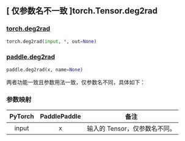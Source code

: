 ## [ 仅参数名不一致 ]torch.Tensor.deg2rad

### [torch.deg2rad](https://pytorch.org/docs/stable/generated/torch.deg2rad.html?highlight=deg2rad#torch.deg2rad)

```python
torch.deg2rad(input, *, out=None)
```

### [paddle.deg2rad](https://www.paddlepaddle.org.cn/documentation/docs/zh/api/paddle/deg2rad_cn.html#deg2rad)

```python
paddle.deg2rad(x, name=None)
```

两者功能一致且参数用法一致，仅参数名不同，具体如下：

### 参数映射

| PyTorch                  | PaddlePaddle         | 备注                          |
| ------------------------ | -------------------- | ----------------------------- |
| <center> input </center> | <center> x </center> | 输入的 Tensor，仅参数名不同。 |
